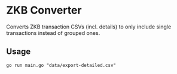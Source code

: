 # ZKB Converter

Converts ZKB transaction CSVs (incl. details) to only include single transactions instead of grouped ones.

## Usage

```
go run main.go "data/export-detailed.csv"
```
